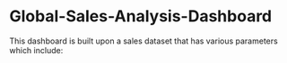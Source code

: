 # Global-Sales-Analysis-Dashboard
This dashboard is built upon a sales dataset that has various parameters which include:
